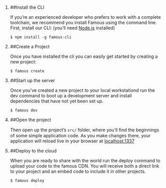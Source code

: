 1. ##Install the CLI
    <div class="description">
        <p>If you’re an experienced developer who prefers to work with a complete toolchain, we recommend you install Famous using the command line. First, install our CLI: (you’ll need <a href='https://nodejs.org/'>Node.js</a> installed)</p>
        <code class="example"><span>$</span> npm install -g famous-cli</code>
    </div>

2. ##Create a Project
    <div class="description">
        <p>Once you have installed the cli you can easily get started by creating a new project:</p>
        <code class="example"><span>$</span> famous create</code>
    </div>

3. ##Start up the server
    <div class="description">
        <p>Once you’ve created a new project to your local workstationd run the dev command to boot up a development server and install dependencies that have not yet been set up.</p>
        <code class="example"><span>$</span> famous dev</code>
    </div>

4. ##Open the project
    <div class="description">
        <p>Then open up the project’s <code>src/</code> folder, where you’ll ﬁnd the beginnings of some simple application code. As you make changes there, your application will reload live in your browser at <a href='http://localhost:1337/'>localhost:1337</a></p>
    </div>

5. ##Deploy to the cloud
    <div class="description">
        <p>When you are ready to share with the world run the deploy command to upload your code to the famous CDN. You will receive both a direct link to your project and an embed code to include it in other projects.</p>
        <code class="example"><span>$</span> famous deploy</code>
    </div>
